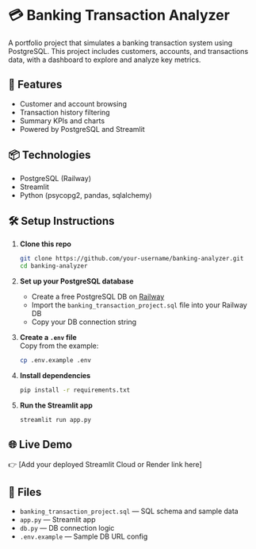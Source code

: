 # 💳 Banking Transaction Analyzer

A portfolio project that simulates a banking transaction system using PostgreSQL. This project includes customers, accounts, and transactions data, with a dashboard to explore and analyze key metrics.

## 🚀 Features

- Customer and account browsing
- Transaction history filtering
- Summary KPIs and charts
- Powered by PostgreSQL and Streamlit

## 📦 Technologies

- PostgreSQL (Railway)
- Streamlit
- Python (psycopg2, pandas, sqlalchemy)

## 🛠 Setup Instructions

1. **Clone this repo**  
   ```bash
   git clone https://github.com/your-username/banking-analyzer.git
   cd banking-analyzer
   ```

2. **Set up your PostgreSQL database**
   - Create a free PostgreSQL DB on [Railway](https://railway.app)
   - Import the `banking_transaction_project.sql` file into your Railway DB
   - Copy your DB connection string

3. **Create a `.env` file**  
   Copy from the example:
   ```bash
   cp .env.example .env
   ```

4. **Install dependencies**  
   ```bash
   pip install -r requirements.txt
   ```

5. **Run the Streamlit app**  
   ```bash
   streamlit run app.py
   ```

## 🌐 Live Demo

👉 [Add your deployed Streamlit Cloud or Render link here]

## 📁 Files

- `banking_transaction_project.sql` — SQL schema and sample data
- `app.py` — Streamlit app
- `db.py` — DB connection logic
- `.env.example` — Sample DB URL config
